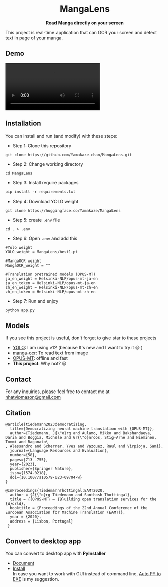 # <center>MangaLens</center>
<text><center><strong>Read Manga directly on your screen</strong></center></text>

This project is real-time application that can OCR your screen and detect text in page of your manga.

## Demo
<video src='https://drive.google.com/file/d/1FJm20oze3H05ZFhITgM3CqcUnPHi-F9G/preview'></video>
## Installation
You can install and run (and modify) with these steps:
- Step 1: Clone this repository
```
git clone https://github.com/Yamakaze-chan/MangaLens.git
```
- Step 2: Change working directory
```
cd MangaLens
```
- Step 3: Install require packages
```
pip install -r requirements.txt
```
- Step 4: Download YOLO weight
```
git clone https://huggingface.co/Yamakaze/MangaLens  
```
- Step 5: create `.env` file
```
cd . > .env
```
- Step 6: Open `.env` and add this
```
#Yolo weight
YOLO_weight = MangaLens/best1.pt

#MangaOCR weight
MangaOCR_weight = ""

#Translation pretrained models (OPUS-MT)
ja_en_weight = Helsinki-NLP/opus-mt-ja-en
ja_en_token = Helsinki-NLP/opus-mt-ja-en
zh_en_weight = Helsinki-NLP/opus-mt-zh-en
zh_en_token = Helsinki-NLP/opus-mt-zh-en
```
- Step 7: Run and enjoy
```
python app.py
```
## Models
If you see this project is useful, don't forget to give star to these projects
- [YOLO](https://github.com/ultralytics/ultralytics): I am using v12 (because It's new and I want to try it :smiley: )
- [manga-ocr](https://github.com/kha-white/manga-ocr): To read text from image
- [OPUS-MT](https://github.com/Helsinki-NLP/Opus-MT): offline and fast
- **This project**: Why not? :smiley:
## Contact
For any inquiries, please feel free to contact me at nhatvipmason@gmail.com
## Citation
```
@article{tiedemann2023democratizing,
  title={Democratizing neural machine translation with {OPUS-MT}},
  author={Tiedemann, J{\"o}rg and Aulamo, Mikko and Bakshandaeva, Daria and Boggia, Michele and Gr{\"o}nroos, Stig-Arne and Nieminen, Tommi and Raganato\
, Alessandro and Scherrer, Yves and Vazquez, Raul and Virpioja, Sami},
  journal={Language Resources and Evaluation},
  number={58},
  pages={713--755},
  year={2023},
  publisher={Springer Nature},
  issn={1574-0218},
  doi={10.1007/s10579-023-09704-w}
}

@InProceedings{TiedemannThottingal:EAMT2020,
  author = {J{\"o}rg Tiedemann and Santhosh Thottingal},
  title = {{OPUS-MT} — {B}uilding open translation services for the {W}orld},
  booktitle = {Proceedings of the 22nd Annual Conferenec of the European Association for Machine Translation (EAMT)},
  year = {2020},
  address = {Lisbon, Portugal}
 }
```
## Convert to desktop app
You can convert to desktop app with **PyInstaller**   
- [Document](https://pyinstaller.org/en/stable/)   
- [Install](https://pypi.org/project/pyinstaller/)   
In case you want to work with GUI instead of command line, [Auto PY to EXE](https://pypi.org/project/pyinstaller/) is my suggestion.
